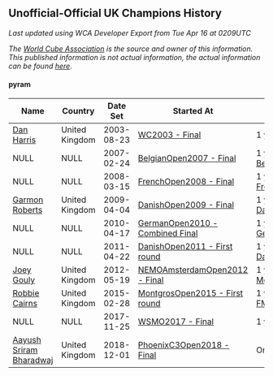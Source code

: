 ## Unofficial-Official UK Champions History

*Last updated using WCA Developer Export from Tue Apr 16 at 0209UTC*

*The [World Cube Association](https://www.worldcubeassociation.org) is the source and owner of this information. This published information is not actual information, the actual information can be found [here](https://www.worldcubeassociation.org/results).*

#### pyram

|Name|Country|Date Set|Started At|Ended At|Days Held|  
|--|--|--|--|--|--|  
|[Dan Harris](https://www.worldcubeassociation.org/persons/2003HARR01)|United Kingdom|2003-08-23|[WC2003 - Final](https://www.worldcubeassociation.org/competitions/WC2003/results/all#epyram_f)|1 year after [WC2003](https://www.worldcubeassociation.org/competitions/WC2003/results/all#epyram_f)|366|  
|NULL|NULL|2007-02-24|[BelgianOpen2007 - Final](https://www.worldcubeassociation.org/competitions/BelgianOpen2007/results/all#epyram_f)|1 year after [BelgianOpen2007](https://www.worldcubeassociation.org/competitions/BelgianOpen2007/results/all#epyram_f)|365|  
|NULL|NULL|2008-03-15|[FrenchOpen2008 - Final](https://www.worldcubeassociation.org/competitions/FrenchOpen2008/results/all#epyram_f)|1 year after [FrenchOpen2008](https://www.worldcubeassociation.org/competitions/FrenchOpen2008/results/all#epyram_f)|365|  
|[Garmon Roberts](https://www.worldcubeassociation.org/persons/2008ROBE02)|United Kingdom|2009-04-04|[DanishOpen2009 - Final](https://www.worldcubeassociation.org/competitions/DanishOpen2009/results/all#epyram_f)|1 year after [DanishOpen2009](https://www.worldcubeassociation.org/competitions/DanishOpen2009/results/all#epyram_f)|365|  
|NULL|NULL|2010-04-17|[GermanOpen2010 - Combined Final](https://www.worldcubeassociation.org/competitions/GermanOpen2010/results/all#epyram_c)|1 year after [GermanOpen2010](https://www.worldcubeassociation.org/competitions/GermanOpen2010/results/all#epyram_c)|365|  
|NULL|NULL|2011-04-22|[DanishOpen2011 - First round](https://www.worldcubeassociation.org/competitions/DanishOpen2011/results/all#epyram_1)|1 year after [DanishOpen2011](https://www.worldcubeassociation.org/competitions/DanishOpen2011/results/all#epyram_f)|366|  
|[Joey Gouly](https://www.worldcubeassociation.org/persons/2007GOUL01)|United Kingdom|2012-05-19|[NEMOAmsterdamOpen2012 - Final](https://www.worldcubeassociation.org/competitions/NEMOAmsterdamOpen2012/results/all#epyram_f)|1 year after [MelbourneSummer2014](https://www.worldcubeassociation.org/competitions/MelbourneSummer2014/results/all#epyram_1)|1001|  
|[Robbie Cairns](https://www.worldcubeassociation.org/persons/2014CAIR01)|United Kingdom|2015-02-28|[MontgrosOpen2015 - First round](https://www.worldcubeassociation.org/competitions/MontgrosOpen2015/results/all#epyram_1)|1 year after [FMECuboyCalla2016](https://www.worldcubeassociation.org/competitions/FMECuboyCalla2016/results/all#epyram_d)|995|  
|NULL|NULL|2017-11-25|[WSMO2017 - Final](https://www.worldcubeassociation.org/competitions/WSMO2017/results/all#epyram_f)|1 year after [WSMO2017](https://www.worldcubeassociation.org/competitions/WSMO2017/results/all#epyram_f)|365|  
|[Aayush Sriram Bharadwaj](https://www.worldcubeassociation.org/persons/2018BHAR02)|United Kingdom|2018-12-01|[PhoenixC3Open2018 - Final](https://www.worldcubeassociation.org/competitions/PhoenixC3Open2018/results/all#epyram_f)|Ongoing|136|  
